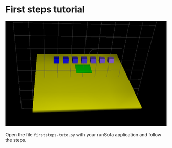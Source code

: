 # First steps tutorial

<img src="https://github.com/SofaDefrost/SoftRobots/blob/master/examples/tutorials/FirstSteps/result_step4.png"
     alt="FirstSteps" />

Open the file `firststeps-tuto.py` with your runSofa application and follow the steps. 
